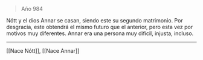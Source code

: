 > Año 984

Nótt y el dios Annar se casan, siendo este su segundo matrimonio. Por desgracia, este obtendrá el mismo futuro que el anterior, pero esta vez por motivos muy diferentes. Annar era una persona muy difícil, injusta, incluso.

---

[[Nace Nótt]], [[Nace Annar]]